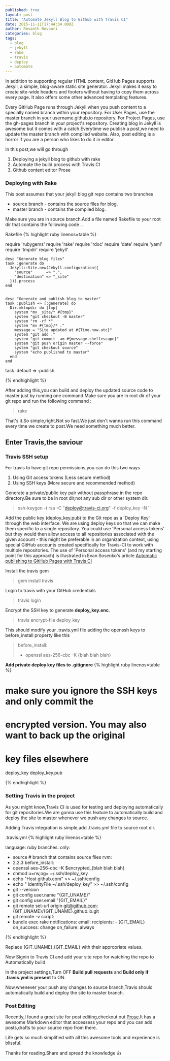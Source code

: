 ```yaml
---
published: true
layout: post
title: "Automate Jekyll Blog to Github with Travis CI"
date: 2015-11-11T17:44:34.000Z
author: Revanth Revoori
categories: blog
tags: 
  - blog
  - jekyll
  - rake
  - travis
  - deploy
  - automate
---
```


In addition to supporting regular HTML content, GitHub Pages supports Jekyll, a simple, blog-aware static site generator. Jekyll makes it easy to create site-wide headers and footers without having to copy them across every page. It also offers some other advanced templating features.

Every GitHub Page runs through Jekyll when you push content to a specially named branch within your repository. For User Pages, use the master branch in your username.github.io repository. For Project Pages, use the gh-pages branch in your project's repository. Creating blog in Jekyll is awesome but it comes with a catch.Everytime we publish a post,we need to update the master branch with compiled website. Also, post editing is a horror if you are a person who likes to do it in editor.

<!--more-->

In this post,we will go through 

1. Deploying a jekyll blog to github with rake
2. Automate the build process with Travis CI
3. Github content editor Prose


### **Deploying with Rake**

This post assumes that your jekyll blog git repo contains two branches
- source branch - contains the source files for blog.
- master branch - contains the compiled blog.

Make sure you are in source branch.Add a file named Rakefile to your root dir that contains the following code ..

Rakefile
{% highlight ruby linenos=table %}

require 'rubygems'
    require 'rake'
    require 'rdoc'
    require 'date'
    require 'yaml'
    require 'tmpdir'
    require 'jekyll'

    desc "Generate blog files"
    task :generate do
      Jekyll::Site.new(Jekyll.configuration({
        "source"      => ".",
        "destination" => "_site"
      })).process
    end


    desc "Generate and publish blog to master"
    task :publish => [:generate] do
      Dir.mktmpdir do |tmp|
        system "mv _site/* #{tmp}"
        system "git checkout -B master"
        system "rm -rf *"
        system "mv #{tmp}/* ."
        message = "Site updated at #{Time.now.utc}"
        system "git add ."
        system "git commit -am #{message.shellescape}"
        system "git push origin master --force"
        system "git checkout source"
        system "echo published to master"
      end
    end

task :default => :publish

{% endhighlight %} 

After adding this,you can build and deploy the updated source code to master just by running one command.Make sure you are in root dir of your git repo and run the following command :

> rake

That's it.So simple,right.Not so fast.We just don't wanna run this command every time we create to post.We need something much better.

## **Enter Travis,the saviour**

### **Travis SSH setup**

For travis to have git repo permissions,you can do this two ways
1. Using Git access tokens (Less secure method)
2. Using SSH keys (More secure and recommended method)

Generate a private/public key pair without passphrase in the repo directory.Be sure to be in root dir,not any sub dir or other system dir.

> ssh-keygen -t rsa -C "deploy@travis-ci.org" -f deploy_key -N ''

Add the public key (deploy_key.pub) to the Git repo as a 'Deploy Key' through the web interface. We are using deploy keys so that we can make them specific to a single repository. You could use 'Personal access tokens' but they would then allow access to all repositories associated with the given account - this might be preferable in an organization context, using special GitHub accounts created specifically for Travis-CI to work with multiple repositories. The use of 'Personal access tokens' (and my starting point for this approach) is illustrated in Evan Sosenko's article [Automatic publishing to GitHub Pages with Travis CI](https://evansosenko.com/posts/automatic-publishing-github-pages-travis-ci/ "Personal Access Jekyll Travis")

Install the travis gem

> gem install travis

Login to travis with your GitHub credentials

> travis login

Encrypt the SSH key to generate **deploy_key.enc**.

> travis encrypt-file deploy_key

This should modify your .travis.yml file adding the openssh keys to before_install property like this

> before_install:
> - openssl aes-256-cbc -K {blah blah blah}

**Add private deploy key files to .gitignore**
{% highlight ruby linenos=table %}

# make sure you ignore the SSH keys and only commit the
# encrypted version. You may also want to back up the original
# key files elsewhere
deploy_key
deploy_key.pub

{% endhighlight %}

### **Setting Travis in the project**

As you might know,Travis CI is used for testing and deploying automatically for git repositories.We are gonna use this feature to automatically build and deploy the site to master whenever we push any changes to source.

Adding Travis integration is simple,add .travis.yml file to source root dir.

.travis.yml
{% highlight ruby linenos=table %}

language: ruby
branches:
  only:
  - source  # branch that contains source files
rvm:
- 2.2.3
before_install:
- openssl aes-256-cbc -K $encrypted_{blah blah blah}
- chmod u=rw,og= ~/.ssh/deploy_key
- echo "Host github.com" >> ~/.ssh/config
- echo "  IdentityFile ~/.ssh/deploy_key" >> ~/.ssh/config
- git --version
- git config user.name "{GIT_UNAME}"
- git config user.email "{GIT_EMAIL}"
- git remote set-url origin git@github.com:{GIT_UNAME}/{GIT_UNAME}.github.io.git
- git remote -v
script:
- bundle exec rake
notifications:
  email:
    recipients:
      - {GIT_EMAIL}
    on_success: change
    on_failure: always
    
{% endhighlight %}

Replace {GIT_UNAME},{GIT_EMAIL} with their appropriate values.


Now Signin to Travis CI and add your site repo for watching the repo to Automatically build.

In the project settings,Turn OFF **Build pull requests** and **Build only if .travis.yml is present** to ON.

Now,whenever your push any changes to source branch,Travis should automatically build and deploy the site to master branch.

### **Post Editing**

Recently,I found a great site for post editing,checkout out [Prose](http://prose.io/ "Prose").It has a awesome Markdown editor that accessess your repo and you can add posts,drafts to your source repo from there.

Life gets so much simplified with all this awesome tools and experience is blissful.

Thanks for reading.Share and spread the knowledge :+1: